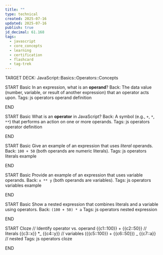 ```yaml
---
title: ""
type: technical
created: 2025-07-16
updated: 2025-07-16
publish: true
jd_decimal: 61.168
tags:
  - javascript
  - core_concepts
  - learning
  - certification
  - flashcard
  - tag-trek
---
```


TARGET DECK: JavaScript::Basics::Operators::Concepts

START
Basic
In an expression, what is an <strong>operand</strong>?
Back: The data value (number, variable, or result of another expression) that an operator acts upon.
Tags: js operators operand definition
<!--ID: 1752718767624-->

END

START
Basic
What is an <strong>operator</strong> in JavaScript?
Back: A symbol (e.g., <code>+</code>, <code>\*</code>, <code>\*\*</code>) that performs an action on one or more operands.
Tags: js operators operator definition
<!--ID: 1752718767625-->

END

START
Basic
Give an example of an expression that uses <em>literal</em> operands.
Back: <code>100 + 50</code> (both operands are numeric literals).
Tags: js operators literals example
<!--ID: 1752718767626-->

END

START
Basic
Provide an example of an expression that uses variable operands.
Back: <code>x \*\* y</code> (both operands are variables).
Tags: js operators variables example
<!--ID: 1752718767628-->

END

START
Basic
Show a nested expression that combines literals and a variable using operators.
Back: <code>(100 + 50) \* a</code>
Tags: js operators nested expression
<!--ID: 1752718767629-->

END

START
Cloze
// Identify operator vs. operand
{{c1::100}} + {{c2::50}} // literals
{{c3::x}} \*_ {{c4::y}} // variables
({{c5::100}} + {{c6::50}}) _ {{c7::a}} // nested
Tags: js operators cloze
<!--ID: 1752718767630-->

END
